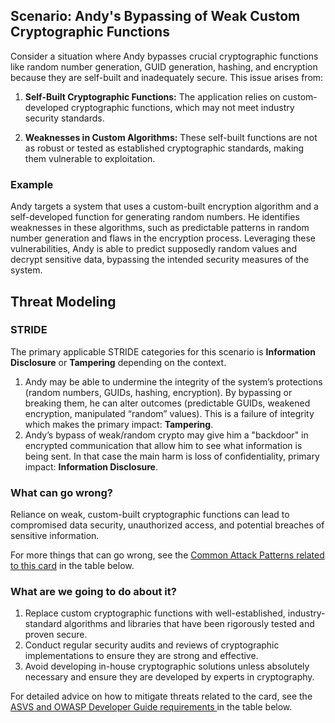 ## Scenario: Andy's Bypassing of Weak Custom Cryptographic Functions

Consider a situation where Andy bypasses crucial cryptographic functions like random number generation, GUID generation, hashing, and encryption because they are self-built and inadequately secure. This issue arises from:

1. **Self-Built Cryptographic Functions:** The application relies on custom-developed cryptographic functions, which may not meet industry security standards.

2. **Weaknesses in Custom Algorithms:** These self-built functions are not as robust or tested as established cryptographic standards, making them vulnerable to exploitation.

### Example

Andy targets a system that uses a custom-built encryption algorithm and a self-developed function for generating random numbers. He identifies weaknesses in these algorithms, such as predictable patterns in random number generation and flaws in the encryption process. Leveraging these vulnerabilities, Andy is able to predict supposedly random values and decrypt sensitive data, bypassing the intended security measures of the system.

## Threat Modeling

### STRIDE

The primary applicable STRIDE categories for this scenario is **Information Disclosure** or **Tampering** depending on the context.

1. Andy may be able to undermine the integrity of the system’s protections (random numbers, GUIDs, hashing, encryption). By bypassing or breaking them, he can alter outcomes (predictable GUIDs, weakened encryption, manipulated “random” values). This is a failure of integrity which makes the primary impact: **Tampering**.
2. Andy’s bypass of weak/random crypto may give him a "backdoor" in encrypted communication that allow him to see what information is being sent. In that case the main harm is loss of confidentiality, primary impact: **Information Disclosure**.

### What can go wrong?

Reliance on weak, custom-built cryptographic functions can lead to compromised data security, unauthorized access, and potential breaches of sensitive information.

For more things that can go wrong, see the [Common Attack Patterns related to this card](#mapping 'Common Attack Patterns related to this card [internal]') in the table below.

### What are we going to do about it?

1. Replace custom cryptographic functions with well-established, industry-standard algorithms and libraries that have been rigorously tested and proven secure.
2. Conduct regular security audits and reviews of cryptographic implementations to ensure they are strong and effective.
3. Avoid developing in-house cryptographic solutions unless absolutely necessary and ensure they are developed by experts in cryptography.

For detailed advice on how to mitigate threats related to the card, see the [ASVS and OWASP Developer Guide requirements ](#mapping 'ASVS and OWASP Developer Guide requirements [internal]') in the table below.
